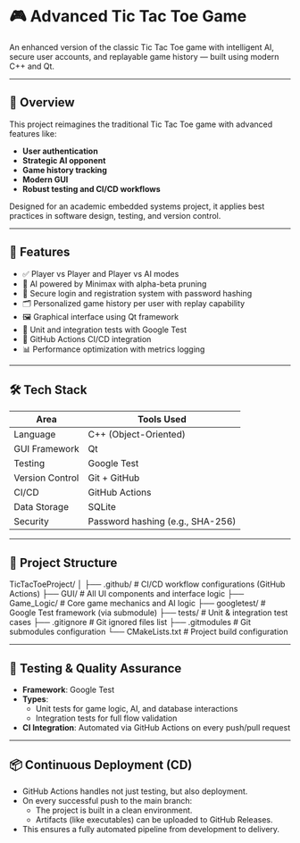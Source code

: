 # 🎮 Advanced Tic Tac Toe Game

An enhanced version of the classic Tic Tac Toe game with intelligent AI, secure user accounts, and replayable game history — built using modern C++ and Qt.

---

## 📘 Overview

This project reimagines the traditional Tic Tac Toe game with advanced features like:
- **User authentication**
- **Strategic AI opponent**
- **Game history tracking**
- **Modern GUI**
- **Robust testing and CI/CD workflows**

Designed for an academic embedded systems project, it applies best practices in software design, testing, and version control.

---

## 🚀 Features

- ✅ Player vs Player and Player vs AI modes
- 🧠 AI powered by Minimax with alpha-beta pruning
- 🔐 Secure login and registration system with password hashing
- 🗂️ Personalized game history per user with replay capability
- 🖼️ Graphical interface using Qt framework
- 🧪 Unit and integration tests with Google Test
- 🔄 GitHub Actions CI/CD integration
- 📊 Performance optimization with metrics logging

---

## 🛠️ Tech Stack

| Area             | Tools Used                        |
|------------------|-----------------------------------|
| Language         | C++ (Object-Oriented)             |
| GUI Framework    | Qt                                |
| Testing          | Google Test                       |
| Version Control  | Git + GitHub                      |
| CI/CD            | GitHub Actions                    |
| Data Storage     | SQLite                            |
| Security         | Password hashing (e.g., SHA-256)  |

---

## 📁 Project Structure

TicTacToeProject/
│
├── .github/ # CI/CD workflow configurations (GitHub Actions)
├── GUI/ # All UI components and interface logic
├── Game_Logic/ # Core game mechanics and AI logic
├── googletest/ # Google Test framework (via submodule)
├── tests/ # Unit & integration test cases
├── .gitignore # Git ignored files list
├── .gitmodules # Git submodules configuration
└── CMakeLists.txt # Project build configuration

---

## 🧪 Testing & Quality Assurance

- **Framework**: Google Test
- **Types**:
  - Unit tests for game logic, AI, and database interactions
  - Integration tests for full flow validation
- **CI Integration**: Automated via GitHub Actions on every push/pull request

---

## 📦 Continuous Deployment (CD)

- GitHub Actions handles not just testing, but also deployment.
- On every successful push to the main branch:
  - The project is built in a clean environment.
  - Artifacts (like executables) can be uploaded to GitHub Releases.
- This ensures a fully automated pipeline from development to delivery.
